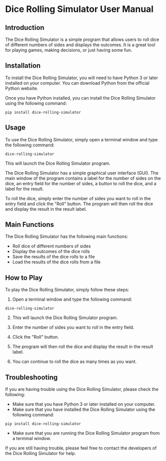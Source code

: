 # Dice Rolling Simulator User Manual

## Introduction

The Dice Rolling Simulator is a simple program that allows users to roll dice of different numbers of sides and displays the outcomes. It is a great tool for playing games, making decisions, or just having some fun.

## Installation

To install the Dice Rolling Simulator, you will need to have Python 3 or later installed on your computer. You can download Python from the official Python website.

Once you have Python installed, you can install the Dice Rolling Simulator using the following command:

```
pip install dice-rolling-simulator
```

## Usage

To use the Dice Rolling Simulator, simply open a terminal window and type the following command:

```
dice-rolling-simulator
```

This will launch the Dice Rolling Simulator program.

The Dice Rolling Simulator has a simple graphical user interface (GUI). The main window of the program contains a label for the number of sides on the dice, an entry field for the number of sides, a button to roll the dice, and a label for the result.

To roll the dice, simply enter the number of sides you want to roll in the entry field and click the "Roll" button. The program will then roll the dice and display the result in the result label.

## Main Functions

The Dice Rolling Simulator has the following main functions:

* Roll dice of different numbers of sides
* Display the outcomes of the dice rolls
* Save the results of the dice rolls to a file
* Load the results of the dice rolls from a file

## How to Play

To play the Dice Rolling Simulator, simply follow these steps:

1. Open a terminal window and type the following command:

```
dice-rolling-simulator
```

2. This will launch the Dice Rolling Simulator program.

3. Enter the number of sides you want to roll in the entry field.

4. Click the "Roll" button.

5. The program will then roll the dice and display the result in the result label.

6. You can continue to roll the dice as many times as you want.

## Troubleshooting

If you are having trouble using the Dice Rolling Simulator, please check the following:

* Make sure that you have Python 3 or later installed on your computer.
* Make sure that you have installed the Dice Rolling Simulator using the following command:

```
pip install dice-rolling-simulator
```

* Make sure that you are running the Dice Rolling Simulator program from a terminal window.

If you are still having trouble, please feel free to contact the developers of the Dice Rolling Simulator for help.